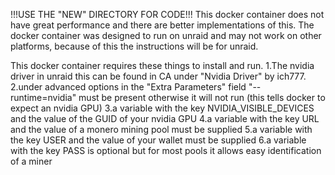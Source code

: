 !!!USE THE "NEW" DIRECTORY FOR CODE!!!
This docker container does not have great performance and there are better implementations of this.
The docker container was designed to run on unraid and may not work on other platforms, because of this the instructions will be for unraid.

This docker container requires these things to install and run.
    1.The nvidia driver in unraid this can be found in CA under "Nvidia Driver" by ich777.
    2.under advanced options in the "Extra Parameters" field "--runtime=nvidia" must be present otherwise it will not run (this tells docker to expect an nvidia GPU)
    3.a variable with the key NVIDIA_VISIBLE_DEVICES and the value of the GUID of your nvidia GPU
    4.a variable with the key URL and the value of a monero mining pool must be supplied
    5.a variable with the key USER and the value of your wallet must be supplied
    6.a variable with the key PASS is optional but for most pools it allows easy identification of a miner

